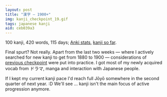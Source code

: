 ```yaml
---
layout: post
title: "漢字 — 1900+"
img: kanji_checkpoint_19.gif
tags: japanese kanji
aid: ceb039a3
---
```


100 kanji, 420 words, 115 days; [Anki stats](static/img/blog/anki_stats_150811.png), [kanji so far](static/dl/kanji_checkpoint_19).

Final spurt? Not really. Apart from the last two weeks — where I actively searched for new kanji to get from 1880 to 1900 — considerations of [previous checkpoint](?a=bd733663) were put into practice. I got most of my newly acquired vocab from <span class="mixlang"><span class="swap" swap="non animated Japanese TV series"><span class="inner">ドラマ</span></span></span>, manga and interaction with Japanese people.

If I kept my current kanji pace I'd reach full Jōyō somewhere in the second quarter of next year. :D We'll see ... kanji isn't the main focus of active progression anymore.